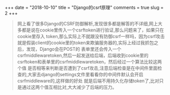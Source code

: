 +++
date = "2018-10-10"
title = "Django的csrf原理"
comments = true
slug = 2
+++

> 网上看了很多Django的CSRF防御解析,发现很多都是解答的不详细,网上大多都是说在cookie里传入一个csrftoken进行验证,那么问题来了，如果只在cookie里存入
token,那么实际上不就跟没有防御csrf一样吗，因为csrf攻击就是假装client的cookie里的token来欺骗服务器的,实际上经过我抓包之后，发现，Django会在POST的
表单里还会传入一个csrfmiddlewaretoken,然后一起发送给后端，后端收到cookie里的csrftoken和表单里的csrfmiddlewaretoken，然后经过一个算法比较这两个值
是否相等来判断是否遭到了csrf攻击,注意后端检查是在中间件里面检查的,大家去django的settings文件里看看你的中间件默认会开启csrfmiddleware的,这样做的好处
就是后端不用持久化存储token了,比对只是通过这两个值互相比对,大大减少了后端的压力。

